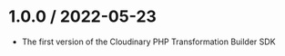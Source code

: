 1.0.0 / 2022-05-23
===================

  * The first version of the Cloudinary PHP Transformation Builder SDK
